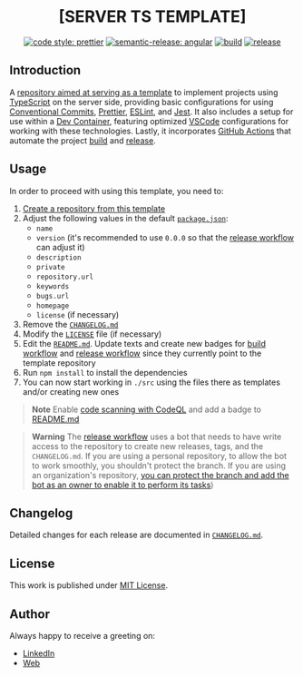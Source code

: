 <div align=center>

# [SERVER TS TEMPLATE]

[![code style: prettier](https://img.shields.io/badge/code_style-prettier-ff69b4.svg)](https://github.com/prettier/prettier)
[![semantic-release: angular](https://img.shields.io/badge/semantic--release-angular-e10079?logo=semantic-release)](https://github.com/semantic-release/semantic-release)
[![build](https://github.com/d3p1/server-ts-template/actions/workflows/build.yml/badge.svg)](https://github.com/d3p1/server-ts-template/actions/workflows/build.yml)
[![release](https://github.com/d3p1/server-ts-template/actions/workflows/release.yml/badge.svg)](https://github.com/d3p1/server-ts-template/actions/workflows/release.yml)

</div>

## Introduction

A [repository aimed at serving as a template](https://docs.github.com/en/repositories/creating-and-managing-repositories/creating-a-repository-from-a-template) to implement projects using [TypeScript](https://www.typescriptlang.org/) on the server side, providing basic configurations for using [Conventional Commits](https://www.conventionalcommits.org/en/v1.0.0/), [Prettier](https://prettier.io/), [ESLint](https://eslint.org/), and [Jest](https://jestjs.io/). It also includes a setup for use within a [Dev Container](https://code.visualstudio.com/docs/devcontainers/containers), featuring optimized [VSCode](https://code.visualstudio.com/) configurations for working with these technologies. Lastly, it incorporates [GitHub Actions](https://github.com/features/actions) that automate the project [build](./.github/workflows/build.yml) and [release](./.github/workflows/release.yml).

## Usage

In order to proceed with using this template, you need to:

1. [Create a repository from this template](https://docs.github.com/en/repositories/creating-and-managing-repositories/creating-a-repository-from-a-template)
2. Adjust the following values in the default [`package.json`](./package.json):
    - `name`
    - `version` (it's recommended to use `0.0.0` so that the [release workflow](./.github/workflows/release.yml) can adjust it)
    - `description`
    - `private`
    - `repository.url`
    - `keywords`
    - `bugs.url`
    - `homepage`
    - `license` (if necessary)
3. Remove the [`CHANGELOG.md`](./CHANGELOG.md)
4. Modify the [`LICENSE`](./LICENSE) file (if necessary)
5. Edit the [`README.md`](./README.md). Update texts and create new badges for [build workflow](./.github/workflows/build.yml) and [release workflow](./.github/workflows/release.yml) since they currently point to the template repository
6. Run `npm install` to install the dependencies
7. You can now start working in `./src` using the files there as templates and/or creating new ones

> **Note**
> Enable [code scanning with CodeQL](https://docs.github.com/en/code-security/code-scanning/enabling-code-scanning/configuring-default-setup-for-code-scanning) and add a badge to [README.md](./README.md)

> **Warning**
> The [release workflow](./.github/workflows/release.yml) uses a bot that needs to have write access to the repository to create new releases, tags, and the `CHANGELOG.md`. If you are using a personal repository, to allow the bot to work smoothly, you shouldn't protect the branch. If you are using an organization's repository, [you can protect the branch and add the bot as an owner to enable it to perform its tasks](https://github.com/semantic-release/github/issues/175#issuecomment-484964034))

## Changelog

Detailed changes for each release are documented in [`CHANGELOG.md`](./CHANGELOG.md).

## License

This work is published under [MIT License](./LICENSE).

## Author

Always happy to receive a greeting on:

- [LinkedIn](https://www.linkedin.com/in/cristian-marcelo-de-picciotto/)
- [Web](https://d3p1.dev/)
